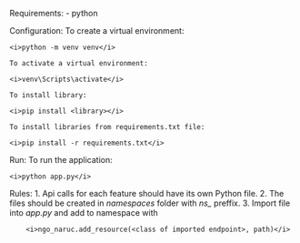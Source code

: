 Requirements:
    - python

Configuration:
    To create a virtual environment:

    <i>python -m venv venv</i>

    To activate a virtual environment:

    <i>venv\Scripts\activate</i>

    To install library:

    <i>pip install <library></i>

    To install libraries from requirements.txt file:

    <i>pip install -r requirements.txt</i>

Run:
    To run the application:
    
    <i>python app.py</i>

Rules:
    1. Api calls for each feature should have its own Python file. 
    2. The files should be created in <i>namespaces</i> folder with <i>ns_</i> preffix.
    3. Import file into <i>app.py</i> and add to namespace with 
        
        <i>ngo_naruc.add_resource(<class of imported endpoint>, path)</i>
